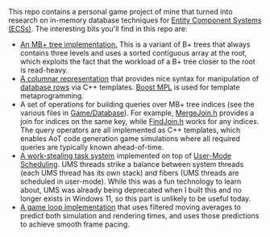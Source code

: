This repo contains a personal game project of mine that turned into research on in-memory database techniques for [Entity Component Systems (ECSs)](https://en.wikipedia.org/wiki/Entity_component_system). The interesting bits you'll find in this repo are:
* [An MB+ tree implementation.](Game/Database/MBPlusTree.h) This is a variant of B+ trees that always contains three levels and uses a sorted contiguous array at the root, which exploits the fact that the workload of a B+ tree closer to the root is read-heavy.
* [A columnar representation](Game/Database/Columnar.h) that provides nice syntax for manipulation of [database rows](Game/Database/Row.h) via C++ templates. [Boost MPL](https://github.com/boostorg/mpl) is used for template metaprogramming.
* A set of operations for building queries over MB+ tree indices (see the various files in [Game/Database](Game/Database)). For example, [MergeJoin.h](Game/Database/MergeJoin.h) provides a join for indices on the same key, while [FindJoin.h](Game/Database/FindJoin.h) works for any indices. The query operators are all implemented as C++ templates, which enables AoT code generation game simulations where all required queries are typically known ahead-of-time.
* [A work-stealing task system](Game/Concurrency) implemented on top of [User-Mode Scheduling](https://learn.microsoft.com/en-us/windows/win32/procthread/user-mode-scheduling). UMS threads strike a balance between system threads (each UMS thread has its own stack) and fibers (UMS threads are scheduled in user-mode). While this was a fun technology to learn about, UMS was already being deprecated when I built this and no longer exists in Windows 11, so this part is unlikely to be useful today.
* [A game loop implementation](Game/Core/GameLoop.cpp) that uses filtered moving averages to predict both simulation and rendering times, and uses those predictions to achieve smooth frame pacing.
